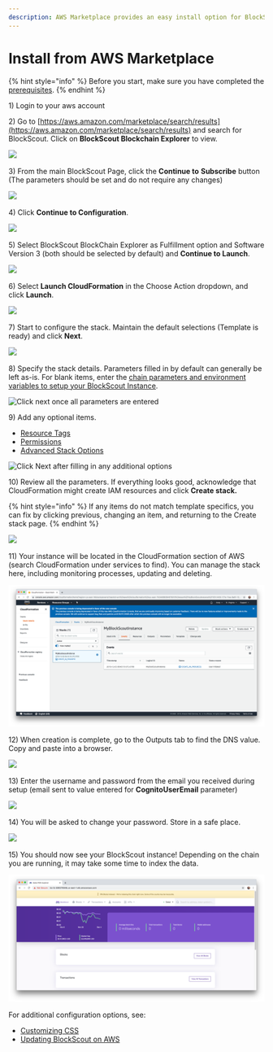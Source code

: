```yaml
---
description: AWS Marketplace provides an easy install option for BlockScout
---
```


# Install from AWS Marketplace

{% hint style="info" %}
Before you start, make sure you have completed the [prerequisites](aws-marketplace-installation.md).
{% endhint %}

1\) Login to your aws account

2\) Go to [https://aws.amazon.com/marketplace/search/results](https://aws.amazon.com/marketplace/search/results) and search for BlockScout. Click on **BlockScout Blockchain Explorer** to view.

![](../../../.gitbook/assets/bs\_search.png)

3\) From the main BlockScout Page, click the **Continue to** **Subscribe** button (The parameters should be set and do not require any changes)

![](../../../.gitbook/assets/blockscout\_marketplace\_1.png)

4\) Click **Continue to Configuration**.

![](../../../.gitbook/assets/bs\_subscribed.png)

5\) Select BlockScout BlockChain Explorer as Fulfillment option and Software Version 3 (both should be selected by default) and **Continue to Launch**.

![](../../../.gitbook/assets/bs-continue-to-launch.png)

6\) Select **Launch CloudFormation** in the Choose Action dropdown, and click **Launch**.

![](../../../.gitbook/assets/bs-choose-action.png)

7\) Start to configure the stack. Maintain the default selections (Template is ready) and click **Next**.

![](../../../.gitbook/assets/bs-templa-specify.png)

8\) Specify the stack details. Parameters filled in by default can generally be left as-is. For blank items, enter the [chain parameters and environment variables to setup your BlockScout Instance](aws-marketplace-installation.md#installation-parameters).

![Click next once all parameters are entered](../../../.gitbook/assets/stack-deets.png)

9\) Add any optional items.

* [Resource Tags](https://docs.aws.amazon.com/AWSCloudFormation/latest/UserGuide/aws-properties-resource-tags.html?icmpid=docs\_cfn\_console)
* [Permissions](https://docs.aws.amazon.com/AWSCloudFormation/latest/UserGuide/using-iam-servicerole.html?icmpid=docs\_cfn\_console)
* [Advanced Stack Options](https://docs.aws.amazon.com/AWSCloudFormation/latest/UserGuide/cfn-console-add-tags.html?icmpid=docs\_cfn\_console)

![Click Next after filling in any additional options](../../../.gitbook/assets/stack-options.png)

10\) Review all the parameters. If everything looks good, acknowledge that CloudFormation might create IAM resources and click **Create stack.**

{% hint style="info" %}
If any items do not match template specifics, you can fix by clicking previous, changing an item, and returning to the Create stack page.
{% endhint %}

![](<../../../.gitbook/assets/create-stack (1) (1).png>)

11\) Your instance will be located in the CloudFormation section of AWS (search CloudFormation under services to find). You can manage the stack here, including monitoring processes, updating and deleting.

![Instance creation in CloudFormation](../../../.gitbook/assets/CloudFormation.png)

12\) When creation is complete, go to the Outputs tab to find the DNS value. Copy and paste into a browser.

![](../../../.gitbook/assets/bs-outputs.png)

13\) Enter the username and password from the email you received during setup (email sent to value entered for **CognitoUserEmail** parameter)

![](../../../.gitbook/assets/bs-password.png)

14\) You will be asked to change your password. Store in a safe place.

![](../../../.gitbook/assets/change-password.png)

15\) You should now see your BlockScout instance! Depending on the chain you are running, it may take some time to index the data.

![A brand new instance of BlockScout starting to index](../../../.gitbook/assets/BS!.png)

For additional configuration options, see:

* [Customizing CSS](customizing-css.md)
* [Updating BlockScout on AWS](updating-and-redeploying-in-aws.md)




